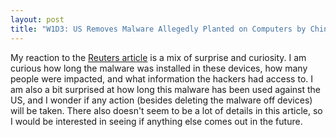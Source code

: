 ```yaml
---
layout: post
title: "W1D3: US Removes Malware Allegedly Planted on Computers by Chinese-Backed Hackers"
---
```


My reaction to the [Reuters article](https://www.reuters.com/technology/cybersecurity/us-removes-malware-allegedly-planted-computers-by-chinese-backed-hackers-2025-01-14/) is a mix of surprise and curiosity. I am curious how long the malware was installed in these devices, how many people were impacted, and what information the hackers had access to. I am also a bit surprised at how long this malware has been used against the US, and I wonder if any action (besides deleting the malware off devices) will be taken. There also doesn't seem to be a lot of details in this article, so I would be interested in seeing if anything else comes out in the future.
